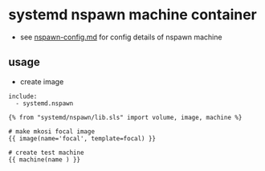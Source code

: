 # systemd nspawn machine container

+ see [nspawn-config.md](nspawn-config.md) for config details of nspawn machine

## usage

+ create image

```
include:
  - systemd.nspawn

{% from "systemd/nspawn/lib.sls" import volume, image, machine %}

# make mkosi focal image
{{ image(name='focal', template=focal) }}

# create test machine
{{ machine(name ) }}

```
